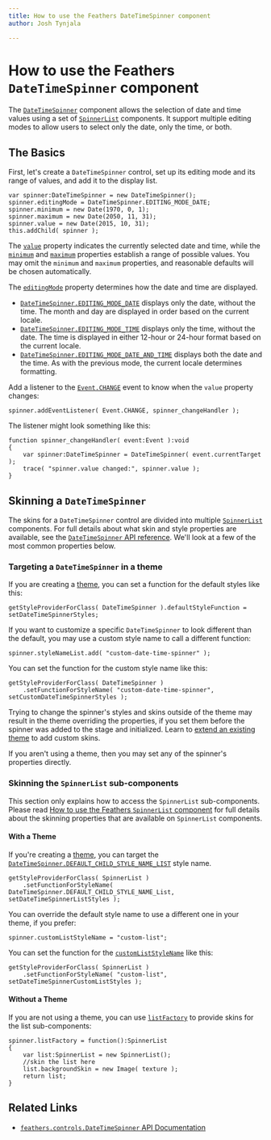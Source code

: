 ```yaml
---
title: How to use the Feathers DateTimeSpinner component  
author: Josh Tynjala

---
```

# How to use the Feathers `DateTimeSpinner` component

The [`DateTimeSpinner`](../api-reference/feathers/controls/DateTimeSpinner.html) component allows the selection of date and time values using a set of [`SpinnerList`](spinner-list.html) components. It support multiple editing modes to allow users to select only the date, only the time, or both.

## The Basics

First, let's create a `DateTimeSpinner` control, set up its editing mode and its range of values, and add it to the display list.

``` code
var spinner:DateTimeSpinner = new DateTimeSpinner();
spinner.editingMode = DateTimeSpinner.EDITING_MODE_DATE;
spinner.minimum = new Date(1970, 0, 1);
spinner.maximum = new Date(2050, 11, 31);
spinner.value = new Date(2015, 10, 31);
this.addChild( spinner );
```

The [`value`](../api-reference/feathers/controls/DateTimeSpinner.html#value) property indicates the currently selected date and time, while the [`minimum`](../api-reference/feathers/controls/DateTimeSpinner.html#minimum) and [`maximum`](../api-reference/feathers/controls/DateTimeSpinner.html#maximum) properties establish a range of possible values. You may omit the `minimum` and `maximum` properties, and reasonable defaults will be chosen automatically.

The [`editingMode`](../api-reference/feathers/controls/DateTimeSpinner.html#editingMode) property determines how the date and time are displayed.

* [`DateTimeSpinner.EDITING_MODE_DATE`](../api-reference/feathers/controls/DateTimeSpinner.html#EDITING_MODE_DATE) displays only the date, without the time. The month and day are displayed in order based on the current locale.
* [`DateTimeSpinner.EDITING_MODE_TIME`](../api-reference/feathers/controls/DateTimeSpinner.html#EDITING_MODE_TIME) displays only the time, without the date. The time is displayed in either 12-hour or 24-hour format based on the current locale.
* [`DateTimeSpinner.EDITING_MODE_DATE_AND_TIME`](../api-reference/feathers/controls/DateTimeSpinner.html#EDITING_MODE_DATE_AND_TIME) displays both the date and the time. As with the previous mode, the current locale determines formatting.

Add a listener to the [`Event.CHANGE`](../api-reference/feathers/controls/DateTimeSpinner.html#event:change) event to know when the `value` property changes:

``` code
spinner.addEventListener( Event.CHANGE, spinner_changeHandler );
```

The listener might look something like this:

``` code
function spinner_changeHandler( event:Event ):void
{
    var spinner:DateTimeSpinner = DateTimeSpinner( event.currentTarget );
    trace( "spinner.value changed:", spinner.value );
}
```

## Skinning a `DateTimeSpinner`

The skins for a `DateTimeSpinner` control are divided into multiple [`SpinnerList`](spinner-list.html) components. For full details about what skin and style properties are available, see the [`DateTimeSpinner` API reference](../api-reference/feathers/controls/DateTimeSpinner.html). We'll look at a few of the most common properties below.

### Targeting a `DateTimeSpinner` in a theme

If you are creating a [theme](themes.html), you can set a function for the default styles like this:

``` code
getStyleProviderForClass( DateTimeSpinner ).defaultStyleFunction = setDateTimeSpinnerStyles;
```

If you want to customize a specific `DateTimeSpinner` to look different than the default, you may use a custom style name to call a different function:

``` code
spinner.styleNameList.add( "custom-date-time-spinner" );
```

You can set the function for the custom style name like this:

``` code
getStyleProviderForClass( DateTimeSpinner )
    .setFunctionForStyleName( "custom-date-time-spinner", setCustomDateTimeSpinnerStyles );
```

Trying to change the spinner's styles and skins outside of the theme may result in the theme overriding the properties, if you set them before the spinner was added to the stage and initialized. Learn to [extend an existing theme](extending-themes.html) to add custom skins.

If you aren't using a theme, then you may set any of the spinner's properties directly.

### Skinning the `SpinnerList` sub-components

This section only explains how to access the `SpinnerList` sub-components. Please read [How to use the Feathers `SpinnerList` component](spinner-list.html) for full details about the skinning properties that are available on `SpinnerList` components.

#### With a Theme

If you're creating a [theme](themes.html), you can target the [`DateTimeSpinner.DEFAULT_CHILD_STYLE_NAME_LIST`](../api-reference/feathers/controls/DateTimeSpinner.html#DEFAULT_CHILD_STYLE_NAME_LIST) style name.

``` code
getStyleProviderForClass( SpinnerList )
    .setFunctionForStyleName( DateTimeSpinner.DEFAULT_CHILD_STYLE_NAME_List, setDateTimeSpinnerListStyles );
```

You can override the default style name to use a different one in your theme, if you prefer:

``` code
spinner.customListStyleName = "custom-list";
```

You can set the function for the [`customListStyleName`](../api-reference/feathers/controls/DateTimeSpinner.html#customListStyleName) like this:

``` code
getStyleProviderForClass( SpinnerList )
    .setFunctionForStyleName( "custom-list", setDateTimeSpinnerCustomListStyles );
```

#### Without a Theme

If you are not using a theme, you can use [`listFactory`](../api-reference/feathers/controls/DateTimeSpinner.html#listFactory) to provide skins for the list sub-components:

``` code
spinner.listFactory = function():SpinnerList
{
    var list:SpinnerList = new SpinnerList();
    //skin the list here
    list.backgroundSkin = new Image( texture );
    return list;
}
```

## Related Links

-   [`feathers.controls.DateTimeSpinner` API Documentation](../api-reference/feathers/controls/DateTimeSpinner.html)